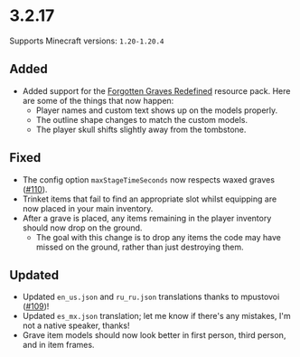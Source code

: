 # 3.2.17

Supports Minecraft versions: `1.20-1.20.4`

## Added
- Added support for the [Forgotten Graves Redefined](https://www.curseforge.com/minecraft/texture-packs/forgotten-graves-redefined) resource pack. Here are some of the things that now happen:
  - Player names and custom text shows up on the models properly.
  - The outline shape changes to match the custom models.
  - The player skull shifts slightly away from the tombstone.

## Fixed
- The config option `maxStageTimeSeconds` now respects waxed graves ([#110](https://github.com/ginsm/forgotten-graves/issues/110)).
- Trinket items that fail to find an appropriate slot whilst equipping are now placed in your main inventory.
- After a grave is placed, any items remaining in the player inventory should now drop on the ground.
  - The goal with this change is to drop any items the code may have missed on the ground, rather than just destroying them.

## Updated
- Updated `en_us.json` and `ru_ru.json` translations thanks to mpustovoi ([#109](https://github.com/ginsm/forgotten-graves/pull/109))!
- Updated `es_mx.json` translation; let me know if there's any mistakes, I'm not a native speaker, thanks!
- Grave item models should now look better in first person, third person, and in item frames.
